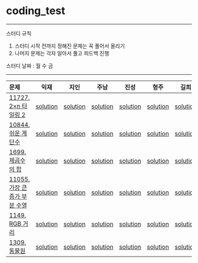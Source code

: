 # coding_test
----
스터디 규칙
1. 스터디 시작 전까지 정해진 문제는 꼭 풀어서 올리기
2. 나머지 문제는 각자 알아서 풀고 피드백 진행  

스터디 날짜 : 월 수 금  

----

|문제|익재|지인|주남|진성|형주|길희|
|:------|:---:|:---:|:---:|:---:|:---:|:---:|
|[11727. 2×n 타일링 2](https://www.acmicpc.net/problem/11727)   |[solution](Ikjae/11727.cpp)|[solution]()|[solution](Joons/11727.py)|[solution](ssung/11727.py)|[solution](Hyungjoo/11727.py)|[solution](Gilhee/11727.py)|
|[10844. 쉬운 계단수](https://www.acmicpc.net/problem/10844)   |[solution](/Ikjae/10844.cpp)|[solution]()|[solution](Joons/10844.py)|[solution](ssung/10844.py)|[solution](/Hyungjoo/10844.py)|[solution](Gilhee/10844.py)|
|[1699. 제곱수의 합](https://www.acmicpc.net/problem/1699)   |[solution](/Ikjae/1699.cpp)|[solution]()|[solution](Joons/1699.py)|[solution](ssung/1699.py)|[solution](/Hyungjoo/1699.py)|[solution](Gilhee/1699.py)|
|[11055. 가장 큰 증가 부분 수열](https://www.acmicpc.net/problem/11055)   |[solution](/Ikjae/11055.cpp)|[solution]()|[solution]()|[solution]()|[solution](/Hyungjoo/11055.py)|[solution](Gilhee/11055.py)|
|[1149. RGB 거리](https://www.acmicpc.net/problem/1149)   |[solution](/Ikjae/1149.cpp)|[solution]()|[solution]()|[solution]()|[solution](/Hyungjoo/1149.py)|[solution](Gilhee/1149.py)|
|[1309. 동물원](https://www.acmicpc.net/problem/1309)   |[solution](/Ikjae/1309.cpp)|[solution]()|[solution]()|[solution]()|[solution](/Hyungjoo/1309.py)|[solution](Gilhee/1309.py)|
